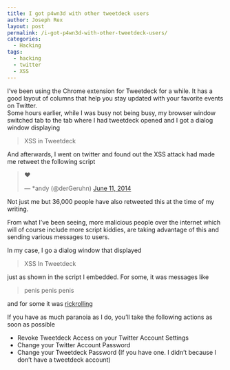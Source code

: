 ```yaml
---
title: I got p4wn3d with other tweetdeck users
author: Joseph Rex
layout: post
permalink: /i-got-p4wn3d-with-other-tweetdeck-users/
categories:
  - Hacking
tags:
  - hacking
  - twitter
  - XSS
---
```

I&#8217;ve been using the Chrome extension for Tweetdeck for a while. It has a good layout of columns that help you stay updated with your favorite events on Twitter.  
Some hours earlier, while I was busy not being busy, my browser window switched tab to the tab where I had tweetdeck opened and I got a dialog window displaying

> XSS in Tweetdeck

And afterwards, I went on twitter and found out the XSS attack had made me retweet the following script

<blockquote class="twitter-tweet" lang="en">
  <p>
    <script class=&#8221;xss&#8221;>$(&#8216;.xss&#8217;).parents().eq(1).find(&#8216;a&#8217;).eq(1).click();$(&#8216;[data-action=retweet]&#8217;).click();alert(&#8216;XSS in Tweetdeck&#8217;)</script>♥
  </p>
  
  <p>
    — *andy (@derGeruhn) <a href="https://twitter.com/derGeruhn/statuses/476764918763749376">June 11, 2014</a>
  </p>
</blockquote>



Not just me but 36,000 people have also retweeted this at the time of my writing.

From what I&#8217;ve been seeing, more malicious people over the internet which will of course include more script kiddies, are taking advantage of this and sending various messages to users.

In my case, I go a dialog window that displayed

> XSS In Tweetdeck

just as shown in the script I embedded. For some, it was messages like

> penis penis penis

and for some it was <a title="Never gonna give you up" href="http://www.youtube.com/watch?v=qb_hqexKkw8" target="_blank">rickrolling</a>

If you have as much paranoia as I do, you&#8217;ll take the following actions as soon as possible

  * Revoke Tweetdeck Access on your Twitter Account Settings
  * Change your Twitter Account Password
  * Change your Tweetdeck Password (If you have one. I didn&#8217;t because I don&#8217;t have a tweetdeck account)